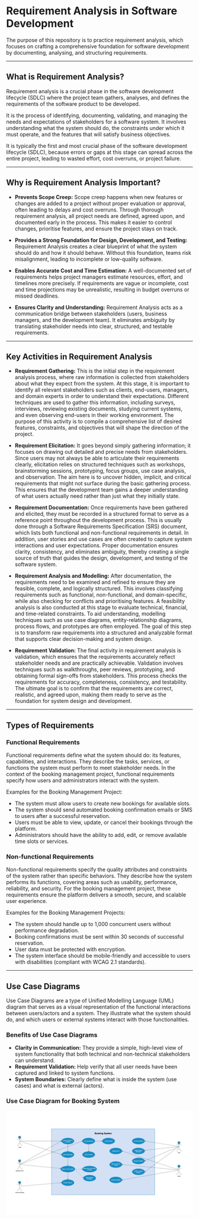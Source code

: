 # Requirement Analysis in Software Development
The purpose of this repository is to practice requirement analysis, which focuses on crafting a comprehensive foundation for software development by documenting, analysing, and structuring requirements.

---

## What is Requirement Analysis?
Requirement analysis is a crucial phase in the software development lifecycle (SDLC) where the project team gathers, analyses, and defines the requirements of the software product to be developed.

It is the process of identifying, documenting, validating, and managing the needs and expectations of stakeholders for a software system. It involves understanding what the system should do, the constraints under which it must operate, and the features that will satisfy business objectives.

It is typically the first and most crucial phase of the software development lifecycle (SDLC), because errors or gaps at this stage can spread across the entire project, leading to wasted effort, cost overruns, or project failure.

---

## Why is Requirement Analysis Important?

- **Prevents Scope Creep:** Scope creep happens when new features or changes are added to a project without proper evaluation or approval, often leading to delays and cost overruns. Through thorough requirement analysis, all project needs are defined, agreed upon, and documented early in the process. This makes it easier to control changes, prioritise features, and ensure the project stays on track.

- **Provides a Strong Foundation for Design, Development, and Testing:** Requirement Analysis creates a clear blueprint of what the system should do and how it should behave. Without this foundation, teams risk misalignment, leading to incomplete or low-quality software.

- **Enables Accurate Cost and Time Estimation:** A well-documented set of requirements helps project managers estimate resources, effort, and timelines more precisely. If requirements are vague or incomplete, cost and time projections may be unrealistic, resulting in budget overruns or missed deadlines.

- **Ensures Clarity and Understanding:** Requirement Analysis acts as a communication bridge between stakeholders (users, business managers, and the development team). It eliminates ambiguity by translating stakeholder needs into clear, structured, and testable requirements.

---

## Key Activities in Requirement Analysis
- **Requirement Gathering:** This is the initial step in the requirement analysis process, where raw information is collected from stakeholders about what they expect from the system. At this stage, it is important to identify all relevant stakeholders such as clients, end-users, managers, and domain experts in order to understand their expectations. Different techniques are used to gather this information, including surveys, interviews, reviewing existing documents, studying current systems, and even observing end-users in their working environment. The purpose of this activity is to compile a comprehensive list of desired features, constraints, and objectives that will shape the direction of the project.

- **Requirement Elicitation:** It goes beyond simply gathering information; it focuses on drawing out detailed and precise needs from stakeholders. Since users may not always be able to articulate their requirements clearly, elicitation relies on structured techniques such as workshops, brainstorming sessions, prototyping, focus groups, use case analysis, and observation. The aim here is to uncover hidden, implicit, and critical requirements that might not surface during the basic gathering process. This ensures that the development team gains a deeper understanding of what users actually need rather than just what they initially state.

- **Requirement Documentation:** Once requirements have been gathered and elicited, they must be recorded in a structured format to serve as a reference point throughout the development process. This is usually done through a Software Requirements Specification (SRS) document, which lists both functional and non-functional requirements in detail. In addition, user stories and use cases are often created to capture system interactions and user expectations. Proper documentation ensures clarity, consistency, and eliminates ambiguity, thereby creating a single source of truth that guides the design, development, and testing of the software system.

- **Requirement Analysis and Modelling:** After documentation, the requirements need to be examined and refined to ensure they are feasible, complete, and logically structured. This involves classifying requirements such as functional, non-functional, and domain-specific, while also checking for conflicts and prioritising features. A feasibility analysis is also conducted at this stage to evaluate technical, financial, and time-related constraints. To aid understanding, modelling techniques such as use case diagrams, entity-relationship diagrams, process flows, and prototypes are often employed. The goal of this step is to transform raw requirements into a structured and analyzable format that supports clear decision-making and system design.

- **Requirement Validation:** The final activity in requirement analysis is validation, which ensures that the requirements accurately reflect stakeholder needs and are practically achievable. Validation involves techniques such as walkthroughs, peer reviews, prototyping, and obtaining formal sign-offs from stakeholders. This process checks the requirements for accuracy, completeness, consistency, and testability. The ultimate goal is to confirm that the requirements are correct, realistic, and agreed upon, making them ready to serve as the foundation for system design and development.

---

## Types of Requirements
### Functional Requirements
Functional requirements define what the system should do: its features, capabilities, and interactions. They describe the tasks, services, or functions the system must perform to meet stakeholder needs. In the context of the booking management project, functional requirements specify how users and administrators interact with the system.

Examples for the Booking Management Project:
- The system must allow users to create new bookings for available slots.
- The system should send automated booking confirmation emails or SMS to users after a successful reservation.
- Users must be able to view, update, or cancel their bookings through the platform.
- Administrators should have the ability to add, edit, or remove available time slots or services.

### Non-functional Requirements
Non-functional requirements specify the quality attributes and constraints of the system rather than specific behaviors. They describe how the system performs its functions, covering areas such as usability, performance, reliability, and security. For the booking management project, these requirements ensure the platform delivers a smooth, secure, and scalable user experience.

Examples for the Booking Management Projects:
- The system should handle up to 1,000 concurrent users without performance degradation.
- Booking confirmations must be sent within 30 seconds of successful reservation.
- User data must be protected with encryption.
- The system interface should be mobile-friendly and accessible to users with disabilities (compliant with WCAG 2.1 standards).

---

## Use Case Diagrams

Use Case Diagrams are a type of Unified Modelling Language (UML) diagram that serves as a visual representation of the functional interactions between users/actors and a system. They illustrate what the system should do, and which users or external systems interact with those functionalities.

### Benefits of Use Case Diagrams
- **Clarity in Communication:** They provide a simple, high-level view of system functionality that both technical and non-technical stakeholders can understand.
- **Requirement Validation:** Help verify that all user needs have been captured and linked to system functions.
- **System Boundaries:** Clearly define what is inside the system (use cases) and what is external (actors).

### Use Case Diagram for Booking System
![The Use Case Diagram for Airbnb Booking System](images/alx-booking-uc.png)
